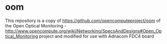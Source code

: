 # oom
This repository is a copy of https://github.com/opencomputeproject/oom
of the Open Optical Monitoring - http://www.opencompute.org/wiki/Networking/SpecsAndDesigns#Open_Optical_Monitoring
project and modified for use with Adnacom FDC4 board
